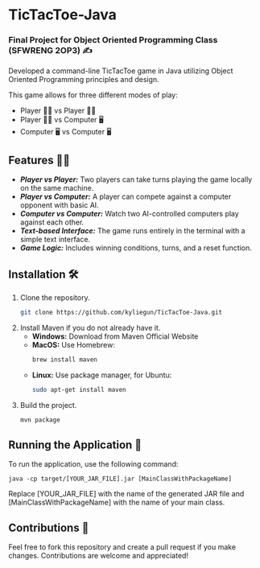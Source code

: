 # TicTacToe-Java
### Final Project for Object Oriented Programming Class (SFWRENG 2OP3) :writing_hand:

Developed a command-line TicTacToe game in Java utilizing Object Oriented Programming principles and design. 

This game allows for three different modes of play:
- Player  :raising_hand_man: vs Player :raising_hand_woman:
- Player :raising_hand_man: vs Computer :desktop_computer:
- Computer :desktop_computer: vs Computer :desktop_computer:

## **Features**	:technologist:
- ***Player vs Player:*** Two players can take turns playing the game locally on the same machine.
- ***Player vs Computer:*** A player can compete against a computer opponent with basic AI.
- ***Computer vs Computer:*** Watch two AI-controlled computers play against each other.
- ***Text-based Interface:*** The game runs entirely in the terminal with a simple text interface.
- ***Game Logic:*** Includes winning conditions, turns, and a reset function.

## Installation :hammer_and_wrench:
1. Clone the repository.
      ```bash
      git clone https://github.com/kyliegun/TicTacToe-Java.git
2. Install Maven if you do not already have it.
   - **Windows:** Download from Maven Official Website
   - **MacOS:** Use Homebrew:
      ```bash
      brew install maven
   - **Linux:** Use package manager, for Ubuntu:
      ```bash
      sudo apt-get install maven
  
3. Build the project.
    ```bash
    mvn package

## Running the Application :flight_departure:
To run the application, use the following command:

    java -cp target/[YOUR_JAR_FILE].jar [MainClassWithPackageName]

Replace [YOUR_JAR_FILE] with the name of the generated JAR file and [MainClassWithPackageName] with the name of your main class.

## Contributions :raised_hands:
Feel free to fork this repository and create a pull request if you make changes. Contributions are welcome and appreciated!
